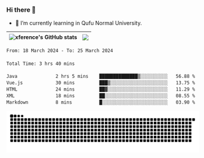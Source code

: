 ### Hi there 👋

<!--
**xference/xference** is a ✨ _special_ ✨ repository because its `README.md` (this file) appears on your GitHub profile.

Here are some ideas to get you started:

- 🔭 I’m currently working on ...

- 👯 I’m looking to collaborate on ...
- 🤔 I’m looking for help with ...
- 💬 Ask me about ...
- 📫 How to reach me: ...
- 😄 Pronouns: ...
- ⚡ Fun fact: ...
-->
- 🌱 I’m currently learning in Qufu Normal University.


| <img src="https://github-readme-stats.vercel.app/api?username=xference&show_icons=true&theme=ambient_gradient" alt="xference's GitHub stats" align="center"/> | <img src="https://github-readme-streak-stats.herokuapp.com/?user=xference"  style="zoom:100%;" align="center"/> |
| ------------------------------------------------------------ | ------------------------------------------------------------ |

<!--START_SECTION:waka-->

```txt
From: 18 March 2024 - To: 25 March 2024

Total Time: 3 hrs 40 mins

Java              2 hrs 5 mins    ██████████████▒░░░░░░░░░░   56.88 %
Vue.js            30 mins         ███▒░░░░░░░░░░░░░░░░░░░░░   13.75 %
HTML              24 mins         ██▓░░░░░░░░░░░░░░░░░░░░░░   11.29 %
XML               18 mins         ██░░░░░░░░░░░░░░░░░░░░░░░   08.55 %
Markdown          8 mins          █░░░░░░░░░░░░░░░░░░░░░░░░   03.90 %
```

<!--END_SECTION:waka-->

<picture>
  <source media="(prefers-color-scheme: dark)" srcset="https://raw.githubusercontent.com/xference/xference/output/github-contribution-grid-snake-dark.svg" />
  <source media="(prefers-color-scheme: light)" srcset="https://raw.githubusercontent.com/xference/xference/output/github-contribution-grid-snake.svg" />
  <img alt="github-snake" src="https://raw.githubusercontent.com/xference/xference/output/github-contribution-grid-snake.svg" />
</picture>
